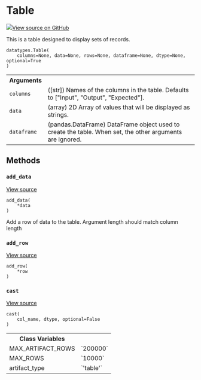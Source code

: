 # Table

<!-- Insert buttons and diff -->


[![](https://www.tensorflow.org/images/GitHub-Mark-32px.png)View source on GitHub](https://www.github.com/wandb/client/tree/master/wandb/data_types.py#L481-L749)




This is a table designed to display sets of records.

<pre class="devsite-click-to-copy prettyprint lang-py tfo-signature-link">
<code>datatypes.Table(
    columns=None, data=None, rows=None, dataframe=None, dtype=None, optional=True
)
</code></pre>



<!-- Placeholder for "Used in" -->


<!-- Tabular view -->
<table>
<tr><th>Arguments</th></tr>

<tr>
<td>
<code>columns</code>
</td>
<td>
([str]) Names of the columns in the table.
Defaults to ["Input", "Output", "Expected"].
</td>
</tr><tr>
<td>
<code>data</code>
</td>
<td>
(array) 2D Array of values that will be displayed as strings.
</td>
</tr><tr>
<td>
<code>dataframe</code>
</td>
<td>
(pandas.DataFrame) DataFrame object used to create the table.
When set, the other arguments are ignored.
</td>
</tr>
</table>



## Methods

<h3 id="add_data"><code>add_data</code></h3>

<a target="_blank" href="https://www.github.com/wandb/client/tree/master/wandb/data_types.py#L628-L637">View source</a>

<pre class="devsite-click-to-copy prettyprint lang-py tfo-signature-link">
<code>add_data(
    *data
)
</code></pre>

Add a row of data to the table. Argument length should match column length


<h3 id="add_row"><code>add_row</code></h3>

<a target="_blank" href="https://www.github.com/wandb/client/tree/master/wandb/data_types.py#L624-L626">View source</a>

<pre class="devsite-click-to-copy prettyprint lang-py tfo-signature-link">
<code>add_row(
    *row
)
</code></pre>




<h3 id="cast"><code>cast</code></h3>

<a target="_blank" href="https://www.github.com/wandb/client/tree/master/wandb/data_types.py#L587-L604">View source</a>

<pre class="devsite-click-to-copy prettyprint lang-py tfo-signature-link">
<code>cast(
    col_name, dtype, optional=False
)
</code></pre>








<!-- Tabular view -->
<table>
<tr><th>Class Variables</th></tr>

<tr>
<td>
MAX_ARTIFACT_ROWS<a id="MAX_ARTIFACT_ROWS"></a>
</td>
<td>
`200000`
</td>
</tr><tr>
<td>
MAX_ROWS<a id="MAX_ROWS"></a>
</td>
<td>
`10000`
</td>
</tr><tr>
<td>
artifact_type<a id="artifact_type"></a>
</td>
<td>
`'table'`
</td>
</tr>
</table>

